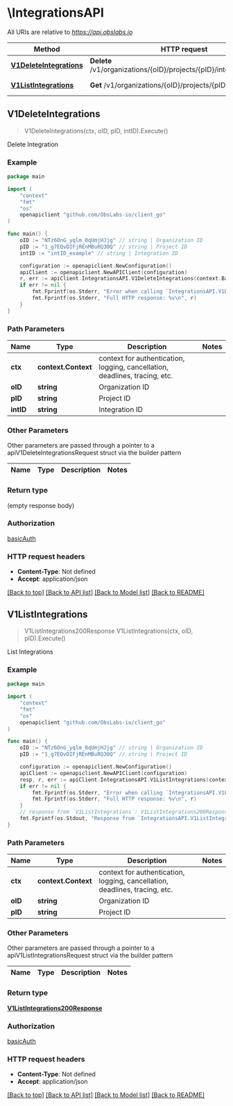 # \IntegrationsAPI

All URIs are relative to *https://api.obslabs.io*

Method | HTTP request | Description
------------- | ------------- | -------------
[**V1DeleteIntegrations**](IntegrationsAPI.md#V1DeleteIntegrations) | **Delete** /v1/organizations/{oID}/projects/{pID}/integrations/{intID} | Delete Integration
[**V1ListIntegrations**](IntegrationsAPI.md#V1ListIntegrations) | **Get** /v1/organizations/{oID}/projects/{pID}/integrations | List Integrations



## V1DeleteIntegrations

> V1DeleteIntegrations(ctx, oID, pID, intID).Execute()

Delete Integration

### Example

```go
package main

import (
	"context"
	"fmt"
	"os"
	openapiclient "github.com/ObsLabs-io/client_go"
)

func main() {
	oID := "NTz6OnG_yqlm_0qUmjHJjg" // string | Organization ID
	pID := "1_g7EQvDIFjREnMBuRQ30Q" // string | Project ID
	intID := "intID_example" // string | Integration ID

	configuration := openapiclient.NewConfiguration()
	apiClient := openapiclient.NewAPIClient(configuration)
	r, err := apiClient.IntegrationsAPI.V1DeleteIntegrations(context.Background(), oID, pID, intID).Execute()
	if err != nil {
		fmt.Fprintf(os.Stderr, "Error when calling `IntegrationsAPI.V1DeleteIntegrations``: %v\n", err)
		fmt.Fprintf(os.Stderr, "Full HTTP response: %v\n", r)
	}
}
```

### Path Parameters


Name | Type | Description  | Notes
------------- | ------------- | ------------- | -------------
**ctx** | **context.Context** | context for authentication, logging, cancellation, deadlines, tracing, etc.
**oID** | **string** | Organization ID | 
**pID** | **string** | Project ID | 
**intID** | **string** | Integration ID | 

### Other Parameters

Other parameters are passed through a pointer to a apiV1DeleteIntegrationsRequest struct via the builder pattern


Name | Type | Description  | Notes
------------- | ------------- | ------------- | -------------




### Return type

 (empty response body)

### Authorization

[basicAuth](../README.md#basicAuth)

### HTTP request headers

- **Content-Type**: Not defined
- **Accept**: application/json

[[Back to top]](#) [[Back to API list]](../README.md#documentation-for-api-endpoints)
[[Back to Model list]](../README.md#documentation-for-models)
[[Back to README]](../README.md)


## V1ListIntegrations

> V1ListIntegrations200Response V1ListIntegrations(ctx, oID, pID).Execute()

List Integrations

### Example

```go
package main

import (
	"context"
	"fmt"
	"os"
	openapiclient "github.com/ObsLabs-io/client_go"
)

func main() {
	oID := "NTz6OnG_yqlm_0qUmjHJjg" // string | Organization ID
	pID := "1_g7EQvDIFjREnMBuRQ30Q" // string | Project ID

	configuration := openapiclient.NewConfiguration()
	apiClient := openapiclient.NewAPIClient(configuration)
	resp, r, err := apiClient.IntegrationsAPI.V1ListIntegrations(context.Background(), oID, pID).Execute()
	if err != nil {
		fmt.Fprintf(os.Stderr, "Error when calling `IntegrationsAPI.V1ListIntegrations``: %v\n", err)
		fmt.Fprintf(os.Stderr, "Full HTTP response: %v\n", r)
	}
	// response from `V1ListIntegrations`: V1ListIntegrations200Response
	fmt.Fprintf(os.Stdout, "Response from `IntegrationsAPI.V1ListIntegrations`: %v\n", resp)
}
```

### Path Parameters


Name | Type | Description  | Notes
------------- | ------------- | ------------- | -------------
**ctx** | **context.Context** | context for authentication, logging, cancellation, deadlines, tracing, etc.
**oID** | **string** | Organization ID | 
**pID** | **string** | Project ID | 

### Other Parameters

Other parameters are passed through a pointer to a apiV1ListIntegrationsRequest struct via the builder pattern


Name | Type | Description  | Notes
------------- | ------------- | ------------- | -------------



### Return type

[**V1ListIntegrations200Response**](V1ListIntegrations200Response.md)

### Authorization

[basicAuth](../README.md#basicAuth)

### HTTP request headers

- **Content-Type**: Not defined
- **Accept**: application/json

[[Back to top]](#) [[Back to API list]](../README.md#documentation-for-api-endpoints)
[[Back to Model list]](../README.md#documentation-for-models)
[[Back to README]](../README.md)

